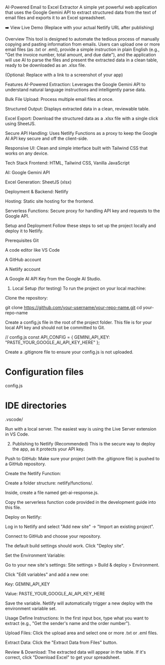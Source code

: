 AI-Powered Email to Excel Extractor
A simple yet powerful web application that uses the Google Gemini API to extract structured data from the text of email files and exports it to an Excel spreadsheet.

➡️ View Live Demo (Replace with your actual Netlify URL after publishing)

Overview
This tool is designed to automate the tedious process of manually copying and pasting information from emails. Users can upload one or more email files (as .txt or .eml), provide a simple instruction in plain English (e.g., "Get the invoice number, total amount, and due date"), and the application will use AI to parse the files and present the extracted data in a clean table, ready to be downloaded as an .xlsx file.

(Optional: Replace with a link to a screenshot of your app)

Features
AI-Powered Extraction: Leverages the Google Gemini API to understand natural language instructions and intelligently parse data.

Bulk File Upload: Process multiple email files at once.

Structured Output: Displays extracted data in a clean, reviewable table.

Excel Export: Download the structured data as a .xlsx file with a single click using SheetJS.

Secure API Handling: Uses Netlify Functions as a proxy to keep the Google AI API key secure and off the client-side.

Responsive UI: Clean and simple interface built with Tailwind CSS that works on any device.

Tech Stack
Frontend: HTML, Tailwind CSS, Vanilla JavaScript

AI: Google Gemini API

Excel Generation: SheetJS (xlsx)

Deployment & Backend: Netlify

Hosting: Static site hosting for the frontend.

Serverless Functions: Secure proxy for handling API key and requests to the Google API.

Setup and Deployment
Follow these steps to set up the project locally and deploy it to Netlify.

Prerequisites
Git

A code editor like VS Code

A GitHub account

A Netlify account

A Google AI API Key from the Google AI Studio.

1. Local Setup (for testing)
To run the project on your local machine:

Clone the repository:

git clone https://github.com/your-username/your-repo-name.git
cd your-repo-name

Create a config.js file in the root of the project folder. This file is for your local API key and should not be committed to Git.

// config.js
const API_CONFIG = {
  GEMINI_API_KEY: "PASTE_YOUR_GOOGLE_AI_API_KEY_HERE"
};

Create a .gitignore file to ensure your config.js is not uploaded.

# Configuration files
config.js

# IDE directories
.vscode/

Run with a local server. The easiest way is using the Live Server extension in VS Code.

2. Publishing to Netlify (Recommended)
This is the secure way to deploy the app, as it protects your API key.

Push to GitHub: Make sure your project (with the .gitignore file) is pushed to a GitHub repository.

Create the Netlify Function:

Create a folder structure: netlify/functions/.

Inside, create a file named get-ai-response.js.

Copy the serverless function code provided in the development guide into this file.

Deploy on Netlify:

Log in to Netlify and select "Add new site" -> "Import an existing project".

Connect to GitHub and choose your repository.

The default build settings should work. Click "Deploy site".

Set the Environment Variable:

Go to your new site's settings: Site settings > Build & deploy > Environment.

Click "Edit variables" and add a new one:

Key: GEMINI_API_KEY

Value: PASTE_YOUR_GOOGLE_AI_API_KEY_HERE

Save the variable. Netlify will automatically trigger a new deploy with the environment variable set.

Usage
Define Instructions: In the first input box, type what you want to extract (e.g., "Get the sender's name and the order number").

Upload Files: Click the upload area and select one or more .txt or .eml files.

Extract Data: Click the "Extract Data from Files" button.

Review & Download: The extracted data will appear in the table. If it's correct, click "Download Excel" to get your spreadsheet.
